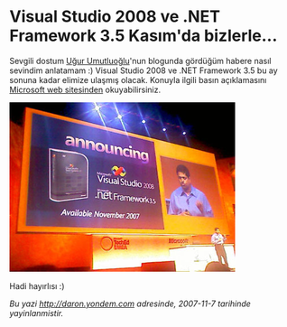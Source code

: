 # Visual Studio 2008 ve .NET Framework 3.5 Kasım'da bizlerle...
Sevgili dostum [Uğur Umutluoğlu](http://umutluoglu.blogspot.com/)'nun
blogunda gördüğüm habere nasıl sevindim anlatamam :) Visual Studio 2008
ve .NET Framework 3.5 bu ay sonuna kadar elimize ulaşmış olacak. Konuyla
ilgili basın açıklamasını [Microsoft web
sitesinden](http://www.microsoft.com/presspass/press/2007/nov07/11-05TechEdDevelopersPR.mspx)
okuyabilirsiniz.

![](media/Visual_Studio_2008_ve_NET_Framework_3_5_Kasimda_bizlerle/06112007_1.jpg)

Hadi hayırlısı :)



*Bu yazi http://daron.yondem.com adresinde, 2007-11-7 tarihinde yayinlanmistir.*
